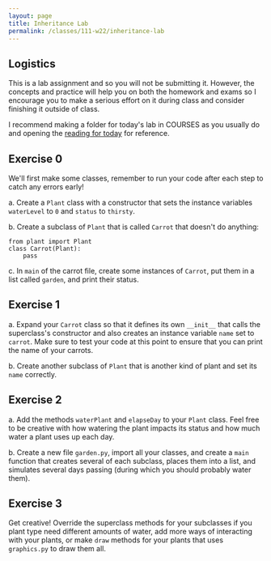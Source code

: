 ```yaml
---
layout: page
title: Inheritance Lab
permalink: /classes/111-w22/inheritance-lab
---
```


## Logistics
This is a lab assignment and so you will not be submitting it.
However, the concepts and practice will help you on both the homework and exams so I encourage you to make a serious effort on it during class and consider finishing it outside of class.

I recommend making a folder for today's lab in COURSES as you usually do and opening the [reading for today](https://runestone.academy/ns/books/published/thinkcspy/Inheritance/toctree.html) for reference.

## Exercise 0
We'll first make some classes, remember to run your code after each step to catch any errors early!

a. Create a `Plant` class with a constructor that sets the instance variables `waterLevel` to `0` and `status` to `thirsty`.

b. Create a subclass of `Plant` that is called `Carrot` that doesn't do anything:
```
from plant import Plant
class Carrot(Plant):
    pass
```

c. In `main` of the carrot file, create some instances of `Carrot`, put them in a list called `garden`, and print their status.

## Exercise 1
a. Expand your `Carrot` class so that it defines its own `__init__` that calls the superclass's constructor and also creates an instance variable `name` set to `carrot`. Make sure to test your code at this point to ensure that you can print the name of your carrots.

b. Create another subclass of `Plant` that is another kind of plant and set its `name` correctly.

## Exercise 2
a. Add the methods `waterPlant` and `elapseDay` to your `Plant` class. Feel free to be creative with how watering the plant impacts its status and how much water a plant uses up each day.

b. Create a new file `garden.py`, import all your classes, and create a `main` function that creates several of each subclass, places them into a list, and simulates several days passing (during which you should probably water them).

## Exercise 3
Get creative! Override the superclass methods for your subclasses if you plant type need different amounts of water, add more ways of interacting with your plants, or make `draw` methods for your plants that uses `graphics.py` to draw them all.